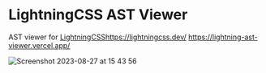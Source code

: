 # LightningCSS AST Viewer

AST viewer for [LightningCSS](https://lightningcss.dev/)https://lightningcss.dev/
https://lightning-ast-viewer.vercel.app/

![Screenshot 2023-08-27 at 15 43 56](https://github.com/astahmer/lightningcss-ast-viewer/assets/47224540/56cf7940-8fe4-4dc9-8d22-e0cf6418bf1b)
